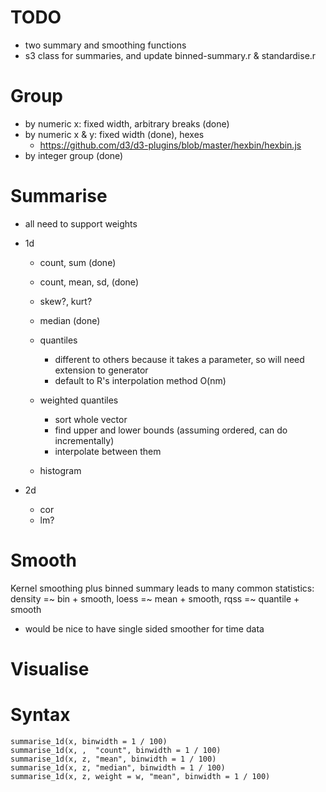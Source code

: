 # TODO

* two summary and smoothing functions
* s3 class for summaries, and update binned-summary.r & standardise.r

# Group

* by numeric x: fixed width, arbitrary breaks (done)
* by numeric x & y: fixed width (done), hexes
  * https://github.com/d3/d3-plugins/blob/master/hexbin/hexbin.js
* by integer group (done)

# Summarise

* all need to support weights

* 1d

  * count, sum (done)
  * count, mean, sd, (done)
  * skew?, kurt?

  * median (done)

  * quantiles
    * different to others because it takes a parameter, so will need extension to generator
    * default to R's interpolation method O(nm)
  
  * weighted quantiles
    * sort whole vector
    * find upper and lower bounds (assuming ordered, can do incrementally)
    * interpolate between them

  * histogram

* 2d
  * cor
  * lm?

# Smooth

Kernel smoothing plus binned summary leads to many common statistics: density =~ bin + smooth, loess =~ mean + smooth, rqss =~ quantile + smooth

* would be nice to have single sided smoother for time data

# Visualise



# Syntax

    summarise_1d(x, binwidth = 1 / 100)
    summarise_1d(x, ,  "count", binwidth = 1 / 100)
    summarise_1d(x, z, "mean", binwidth = 1 / 100)
    summarise_1d(x, z, "median", binwidth = 1 / 100)
    summarise_1d(x, z, weight = w, "mean", binwidth = 1 / 100)
